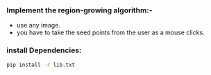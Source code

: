 
### Implement the region-growing algorithm:-

- use any image.
- you have to take the seed points from the user as a mouse clicks.

### install Dependencies:

```bash
pip install -r lib.txt
```
